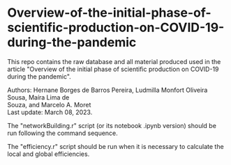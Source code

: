 # Overview-of-the-initial-phase-of-scientific-production-on-COVID-19-during-the-pandemic
This repo contains the raw database and all material produced used in the article "Overview of the initial phase of scientific production on COVID-19 during the pandemic".

 Authors: Hernane Borges de Barros Pereira, Ludmilla Monfort Oliveira Sousa, Maíra Lima de     
 Souza, and Marcelo A. Moret                                                                   
 Last update: March 08, 2023.                                                                  

The "networkBuilding.r" script (or its notebook .ipynb version) should be run following the command sequence.

The "efficiency.r" script should be run when it is necessary to calculate the local and global efficiencies.
